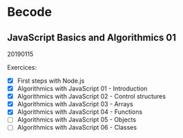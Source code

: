 # Becode
## JavaScript Basics and Algorithmics 01

20190115

Exercices:

- [x] First steps with Node.js
- [x] Algorithmics with JavaScript 01 - Introduction
- [x] Algorithmics with JavaScript 02 - Control structures
- [x] Algorithmics with JavaScript 03 - Arrays
- [x] Algorithmics with JavaScript 04 - Functions
- [ ] Algorithmics with JavaScript 05 - Objects
- [ ] Algorithmics with JavaScript 06 - Classes
